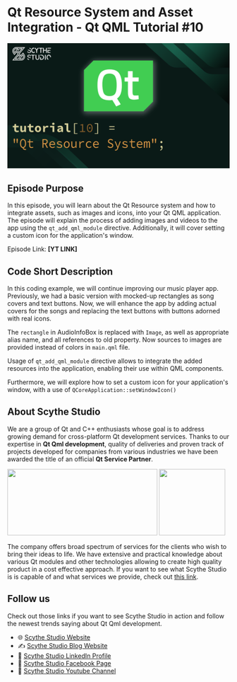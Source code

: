 # Qt Resource System and Asset Integration - Qt QML Tutorial #10

![Episode Image](episode_image.png)

## Episode Purpose
In this episode, you will learn about the Qt Resource system and how to integrate assets, such as images and icons, into your Qt QML application. The episode will explain the process of adding images and videos to the app using the `qt_add_qml_module` directive. Additionally, it will cover setting a custom icon for the application's window.

Episode Link: **[YT LINK]**

## Code Short Description
In this coding example, we will continue improving our music player app. Previously, we had a basic version with mocked-up rectangles as song covers and text buttons. Now, we will enhance the app by adding actual covers for the songs and replacing the text buttons with buttons adorned with real icons.

The `rectangle` in AudioInfoBox is replaced with `Image`, as well as appropriate alias name, and all references to old property. Now sources to images are provided instead of colors in `main.qml` file.

Usage of `qt_add_qml_module` directive allows to integrate the added resources into the application, enabling their use within QML components.

Furthermore, we will explore how to set a custom icon for your application's window, with a use of `QCoreApplication::setWindowIcon()`

## About Scythe Studio
We are a group of Qt and C++ enthusiasts whose goal is to address growing demand for cross-platform Qt development services. Thanks to our expertise in **Qt Qml development**, quality of deliveries and proven track of projects developed for companies from various industries we have been awarded the title of an official **Qt Service Partner**.

<span> 
<a href="https://scythe-studio.com"><img width="340" height="150" src="https://user-images.githubusercontent.com/45963332/221174257-c1e1a9d9-0efa-4b25-996b-4b364ccb325c.svg"></a>
<a href="https://clutch.co/profile/scythe-studio"><img height="150" width="150" src="https://user-images.githubusercontent.com/45963332/221174280-99b32a1d-7418-4a49-bcea-6927639cf557.png"></a>
</span>

The company offers broad spectrum of services for the clients who wish to bring their ideas to life. We have extensive and practical knowledge about various Qt modules and other technologies allowing to create high quality product in a cost effective approach. If you want to see what Scythe Studio is is capable of and what services we provide, check out [this link](https://scythe-studio.com/en/services).

## Follow us

Check out those links if you want to see Scythe Studio in action and follow the newest trends saying about Qt Qml development.

* 🌐 [Scythe Studio Website](https://scythe-studio.com/en/)
* ✍️  [Scythe Studio Blog Website](https://scythe-studio.com/en/blog)
* 👔 [Scythe Studio LinkedIn Profile](https://www.linkedin.com/company/scythestudio/mycompany/)
* 👔 [Scythe Studio Facebook Page](https://www.facebook.com/ScytheStudiio)
* 🎥 [Scythe Studio Youtube Channel](https://www.youtube.com/channel/UCf4OHosddUYcfmLuGU9e-SQ/featured)